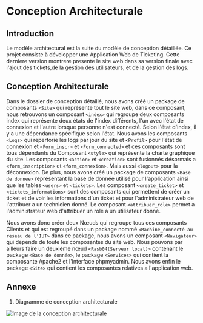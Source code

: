 # Conception Architecturale

## Introduction

Le modèle architectural est la suite du modèle de conception détaillée.
Ce projet consiste à développer une Application Web de Ticketing. Cette derniere version montrere presente le site web dans sa version finale avec l'ajout des tickets,de la gestion des utilisateurs, et de la gestion des logs.

## Conception Architecturale

Dans le dossier de conception détaillé, nous avons créé un package de composants `<Site>` qui représente tout le site web, dans ce composant, nous retrouvons un composant `<index>` qui regroupe deux composants index qui représente deux états de l'index différents, l'un avec l'état de connexion et l'autre lorsque personne n'est connecté. Selon l'état d'index, il y a une dépendance spécifique selon l'état. Nous avons les composants `<Logs>` qui repertorie les logs par jour du site et `<Profil>` pour l'état de connexion et `<Form_inscr>` et `<Form_connected>` et ces composants sont tous dépendants du Composant `<style>` qui représente la charte graphique du site. Les composants `<action>` et `<creation>` sont fusionnés désormais a `<form_inscription>` et `<form_connexion>`. Mais aussi `<logout>` pour la déconnexion. De plus, nous avons créé un package de composants `<Base de donnee>` représentant la base de donnée utilisé pour l'application ainsi que les tables `<users>` et `<tickets>`. Les composant `<create_ticket>` et `<tickets_informations>` sont des composants qui permettent de créer un ticket et de voir les informations d'un ticket et pour l'administrateur web de l'attribuer a un technicien donné. Le composant `<attribuer_role>` permet a l'administrateur web d'attribuer un role a un utilisateur donné.

Nous avons donc créer deux Nœuds qui regroupe tous ces composants Clients et qui est regroupé dans un package nommé `<Machine_connecté au reseau de l'IUT>` dans ce package, nous avons un composant `<Navigateur>` qui depends de toute les composantes du site web. Nous pouvons par ailleurs faire un deuxième nœud `<Rasb04(Serveur local)>` contenant le package `<Base de donnée>`, le package `<Services>` qui contient la composante Apache2 et l'interface phpmyadmin. Nous avons enfin le package `<Site>` qui contient les composantes relatives a l'application web.

## Annexe

1. Diagramme de conception architecturale
<img src='https://cdn.discordapp.com/attachments/1148278381767569508/1196880940841054258/ArchitectureVFinale.jpg?ex=65b93d3d&is=65a6c83d&hm=40b987a44a4515c3f1d2884270ee5e2ce1e881abcfce1086b23fcfadf414c1fd&' alt='Image de la conception architecturale'>